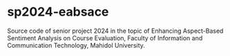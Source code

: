# sp2024-eabsace
Source code of senior project 2024 in the topic of Enhancing Aspect-Based Sentiment Analysis on Course Evaluation, Faculty of Information and Communication Technology, Mahidol University.
